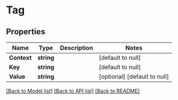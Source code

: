 # Tag

## Properties
Name | Type | Description | Notes
------------ | ------------- | ------------- | -------------
**Context** | **string** |  | [default to null]
**Key** | **string** |  | [default to null]
**Value** | **string** |  | [optional] [default to null]

[[Back to Model list]](../README.md#documentation-for-models) [[Back to API list]](../README.md#documentation-for-api-endpoints) [[Back to README]](../README.md)


